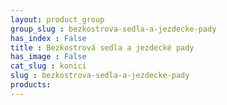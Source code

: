 ```yaml
---
layout: product_group
group_slug : bezkostrova-sedla-a-jezdecke-pady
has_index : False
title : Bezkostrová sedla a jezdecké pady
has_image : False
cat_slug : konici
slug : bezkostrova-sedla-a-jezdecke-pady
products:
---
```


